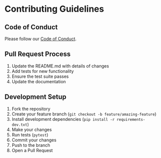# Contributing Guidelines

## Code of Conduct
Please follow our [Code of Conduct](CODE_OF_CONDUCT.md).

## Pull Request Process
1. Update the README.md with details of changes
2. Add tests for new functionality
3. Ensure the test suite passes
4. Update the documentation

## Development Setup
1. Fork the repository
2. Create your feature branch (`git checkout -b feature/amazing-feature`)
3. Install development dependencies (`pip install -r requirements-dev.txt`)
4. Make your changes
5. Run tests (`pytest`)
6. Commit your changes
7. Push to the branch
8. Open a Pull Request
